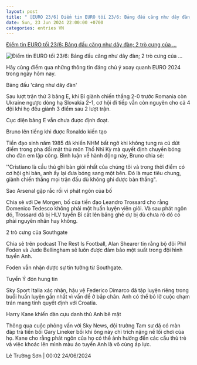 ```yaml
---
layout: post
title: " [EURO 23/6] Điểm tin EURO tối 23/6: Bảng đấu căng như dây đàn; 2 trò cưng của ..."
date: Sun, 23 Jun 2024 22:00:00 +0700
categories: entries VN
---
```

[Điểm tin EURO tối 23/6: Bảng đấu căng như dây đàn; 2 trò cưng của ...](https://www.tinthethao.com.vn/diem-tin-euro-toi-236-bang-dau-cang-nhu-day-dan-2-tro-cung-cua-southgate-d766796.html)

![Điểm tin EURO tối 23/6: Bảng đấu căng như dây đàn; 2 trò cưng của ...](https://media.tinthethao.com.vn/resize/534x280/files/bongda/2024/06/24/fosjpg.jpg)

Hãy cùng điểm qua những thông tin đáng chú ý xoay quanh EURO 2024 trong ngày hôm nay.

Bảng đấu 'căng như dây đàn'

Sau lượt trận thứ 3 bảng E, khi Bỉ giành chiến thắng 2-0 trước Romania còn Ukraine ngược dòng hạ Slovakia 2-1, cơ hội đi tiếp vẫn còn nguyên cho cả 4 đội khi họ đều giành 3 điểm sau 2 lượt trận.

Cục diện bảng E vẫn chưa được định đoạt.

Bruno lên tiếng khi được Ronaldo kiến tạo

Tiền đạo sinh năm 1985 đã khiến NHM bất ngờ khi không tung ra cú dứt điểm trong pha đối mặt thủ môn Thổ Nhĩ Kỳ mà quyết định chuyền bóng cho đàn em lập công. Bình luận về hành động này, Bruno chia sẻ:

''Cristiano là cầu thủ ghi bàn giỏi nhất của chúng tôi và trong thời điểm có cơ hội ghi bàn, anh ấy lại đưa bóng sang một bên. Đó là mục tiêu chung, giành chiến thắng mọi trận đấu dù không ghi được bàn thắng".

Sao Arsenal gặp rắc rối vì phát ngôn của bố

Chia sẻ với De Morgen, bố của tiền đạo Leandro Trossard cho rằng Domenico Tedesco không phải một huấn luyện viên giỏi. Và sau phát ngôn đó, Trossard đã bị HLV tuyển Bỉ cất lên băng ghế dự bị dù chưa rõ đó có phải nguyên nhân hay không.

2 trò cưng của Southgate

Chia sẻ trên podcast The Rest Is Football, Alan Shearer tin rằng bộ đôi Phil Foden và Jude Bellingham sẽ luôn được đảm bảo một suất trong đội hình tuyển Anh.

Foden vẫn nhận được sự tin tưởng từ Southgate.

Tuyển Ý đón hung tin

Sky Sport Italia xác nhận, hậu vệ Federico Dimarco đã tập luyện riêng trong buổi huấn luyện gần nhất vì vấn đề ở bắp chân. Anh có thể bỏ lỡ cuộc chạm trán mang tính quyết định với Croatia.

Harry Kane khiến dàn cựu danh thủ Anh bẽ mặt

Thông qua cuộc phỏng vấn với Sky News, đội trưởng Tam sư đã có màn đáp trả tiền bối Gary Lineker bối khi ông này chỉ trích nặng nề lối chơi của họ. Kane cho rằng phát ngôn của họ có thể ảnh hưởng đến các cầu thủ trẻ và việc khoác lên mình màu áo tuyển Anh là vô cùng áp lực.





Lê Trường Sơn | 00:02 24/06/2024

